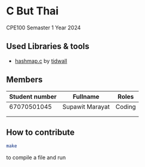 # C But Thai

CPE100 Semaster 1 Year 2024

## Used Libraries & tools

- [hashmap.c](https://github.com/tidwall/hashmap.c) by [tidwall](https://github.com/tidwall)

## Members

| Student number | Fullname        | Roles  |
| -------------- | --------------- | ------ |
| 67070501045    | Supawit Marayat | Coding |
|                |                 |        |
|                |                 |        |

## How to contribute

```bash
make
```

to compile a file and run
